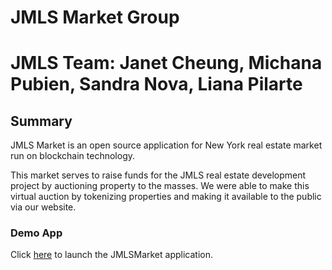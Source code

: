 #  JMLS Market Group

# JMLS Team: Janet Cheung, Michana Pubien, Sandra Nova, Liana Pilarte

## Summary

JMLS Market is an open source application for New York real estate market run on blockchain technology.

This market serves to raise funds for the JMLS real estate development project by auctioning property to the masses. We were able to make this virtual auction by tokenizing properties and making it available to the public via our website.

### Demo App

Click [here](frontend/index.html) to launch the JMLSMarket application.
